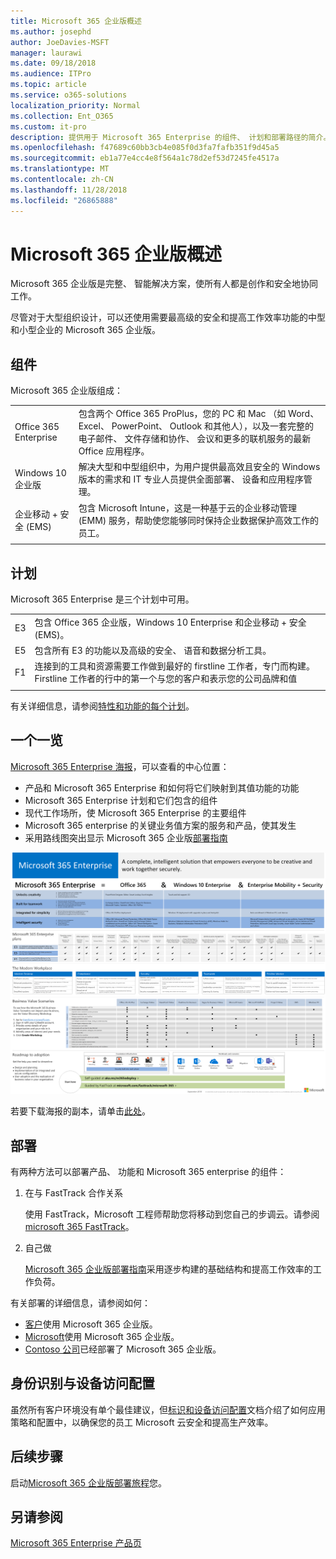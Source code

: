 ```yaml
---
title: Microsoft 365 企业版概述
ms.author: josephd
author: JoeDavies-MSFT
manager: laurawi
ms.date: 09/18/2018
ms.audience: ITPro
ms.topic: article
ms.service: o365-solutions
localization_priority: Normal
ms.collection: Ent_O365
ms.custom: it-pro
description: 提供用于 Microsoft 365 Enterprise 的组件、 计划和部署路径的简介。
ms.openlocfilehash: f47689c60bb3cb4e085f0d3fa7fafb351f9d45a5
ms.sourcegitcommit: eb1a77e4cc4e8f564a1c78d2ef53d7245fe4517a
ms.translationtype: MT
ms.contentlocale: zh-CN
ms.lasthandoff: 11/28/2018
ms.locfileid: "26865888"
---
```

# <a name="microsoft-365-enterprise-overview"></a>Microsoft 365 企业版概述

Microsoft 365 企业版是完整、 智能解决方案，使所有人都是创作和安全地协同工作。 

尽管对于大型组织设计，可以还使用需要最高级的安全和提高工作效率功能的中型和小型企业的 Microsoft 365 企业版。 

## <a name="components"></a>组件

Microsoft 365 企业版组成：

|||
|:-------|:-----|
| Office 365 Enterprise | 包含两个 Office 365 ProPlus，您的 PC 和 Mac （如 Word、 Excel、 PowerPoint、 Outlook 和其他人），以及一套完整的电子邮件、 文件存储和协作、 会议和更多的联机服务的最新 Office 应用程序。 |
| Windows 10 企业版 | 解决大型和中型组织中，为用户提供最高效且安全的 Windows 版本的需求和 IT 专业人员提供全面部署、 设备和应用程序管理。 |
| 企业移动 + 安全 (EMS) | 包含 Microsoft Intune，这是一种基于云的企业移动管理 (EMM) 服务，帮助使您能够同时保持企业数据保护高效工作的员工。 |
|||

## <a name="plans"></a>计划

Microsoft 365 Enterprise 是三个计划中可用。

|||
|:-------|:-----|
| E3 | 包含 Office 365 企业版，Windows 10 Enterprise 和企业移动 + 安全 (EMS)。 |
| E5 | 包含所有 E3 的功能以及高级的安全、 语音和数据分析工具。 |
| F1 | 连接到的工具和资源需要工作做到最好的 firstline 工作者，专门而构建。Firstline 工作者的行中的第一个与您的客户和表示您的公司品牌和值 |
|||

有关详细信息，请参阅[特性和功能的每个计划](https://www.microsoft.com/microsoft-365/compare-all-microsoft-365-plans)。

## <a name="at-a-glance"></a>一个一览

[Microsoft 365 Enterprise 海报](http://aka.ms/m365eposter)，可以查看的中心位置：

- 产品和 Microsoft 365 Enterprise 和如何将它们映射到其值功能的功能
- Microsoft 365 Enterprise 计划和它们包含的组件 
- 现代工作场所，使 Microsoft 365 Enterprise 的主要组件
- Microsoft 365 enterprise 的关键业务值方案的服务和产品，使其发生
- 采用路线图突出显示 Microsoft 365 企业版[部署指南](deploy-microsoft-365-enterprise.md)

![](./media/m365-poster/m365e-poster.png)

若要下载海报的副本，请单击[此处](https://github.com/MicrosoftDocs/OfficeDocs-Enterprise/raw/live/Enterprise/Media/Microsoft365Enterprise.pdf)。

## <a name="deploying"></a>部署

有两种方法可以部署产品、 功能和 Microsoft 365 enterprise 的组件：

1. 在与 FastTrack 合作关系
  
   使用 FastTrack，Microsoft 工程师帮助您将移动到您自己的步调云。请参阅[microsoft 365 FastTrack](https://fasttrack.microsoft.com/microsoft365)。
  
2. 自己做

   [Microsoft 365 企业版部署指南](deploy-microsoft-365-enterprise.md)采用逐步构建的基础结构和提高工作效率的工作负荷。 

有关部署的详细信息，请参阅如何：

- [客户](deploy-microsoft-365-enterprise.md#how-customers-use-microsoft-365-enterprise)使用 Microsoft 365 企业版。
- [Microsoft](deploy-microsoft-365-enterprise.md#how-microsoft-uses-microsoft-365-enterprise)使用 Microsoft 365 企业版。
- [Contoso 公司](contoso-overview.md)已经部署了 Microsoft 365 企业版。

## <a name="identity-and-device-access-configurations"></a>身份识别与设备访问配置

虽然所有客户环境没有单个最佳建议，但[标识和设备访问配置](microsoft-365-policies-configurations.md)文档介绍了如何应用策略和配置中，以确保您的员工 Microsoft 云安全和提高生产效率。

## <a name="next-step"></a>后续步骤

启动[Microsoft 365 企业版部署旅程](deploy-microsoft-365-enterprise.md)您。

## <a name="see-also"></a>另请参阅

[Microsoft 365 Enterprise 产品页](https://www.microsoft.com/microsoft-365/enterprise)
